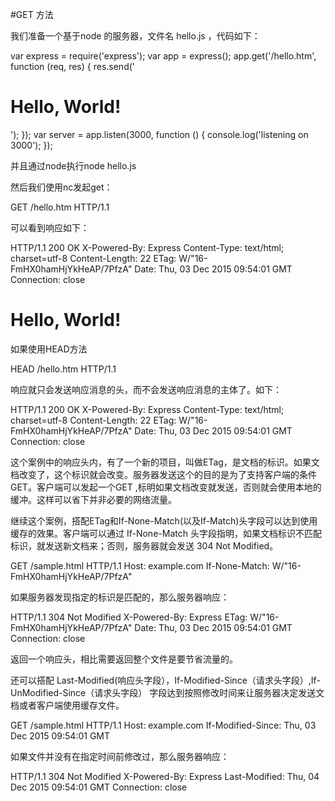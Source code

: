 #GET 方法

我们准备一个基于node 的服务器，文件名  hello.js  ，代码如下：

var express = require('express');
var app = express();
app.get('/hello.htm', function (req, res) {
  res.send('<h1>Hello, World!</h1>');
});
var server = app.listen(3000, function () {
  console.log('listening on 3000');
});

并且通过node执行node hello.js 

然后我们使用nc发起get：

GET /hello.htm HTTP/1.1

可以看到响应如下：

HTTP/1.1 200 OK
X-Powered-By: Express
Content-Type: text/html; charset=utf-8
Content-Length: 22
ETag: W/"16-FmHX0hamHjYkHeAP/7PfzA"
Date: Thu, 03 Dec 2015 09:54:01 GMT
Connection: close

<h1>Hello, World!</h1>

如果使用HEAD方法

HEAD /hello.htm HTTP/1.1

响应就只会发送响应消息的头，而不会发送响应消息的主体了。如下：

HTTP/1.1 200 OK
X-Powered-By: Express
Content-Type: text/html; charset=utf-8
Content-Length: 22
ETag: W/"16-FmHX0hamHjYkHeAP/7PfzA"
Date: Thu, 03 Dec 2015 09:54:01 GMT
Connection: close

这个案例中的响应头内，有了一个新的项目，叫做ETag，是文档的标识。如果文档改变了，这个标识就会改变。服务器发送这个的目的是为了支持客户端的条件GET。客户端可以发起一个GET ,标明如果文档改变就发送，否则就会使用本地的缓冲。这样可以省下并非必要的网络流量。

继续这个案例，搭配ETag和If-None-Match(以及If-Match)头字段可以达到使用缓存的效果。客户端可以通过 If-None-Match 头字段指明，如果文档标识不匹配标识，就发送新文档来；否则，服务器就会发送  304 Not Modified。

GET /sample.html HTTP/1.1
Host: example.com
If-None-Match:  W/"16-FmHX0hamHjYkHeAP/7PfzA"

如果服务器发现指定的标识是匹配的，那么服务器响应：

HTTP/1.1 304 Not Modified
X-Powered-By: Express
ETag: W/"16-FmHX0hamHjYkHeAP/7PfzA"
Date: Thu, 03 Dec 2015 09:54:01 GMT
Connection: close

返回一个响应头，相比需要返回整个文件是要节省流量的。

还可以搭配 Last-Modified(响应头字段），If-Modified-Since（请求头字段）,If-UnModified-Since（请求头字段） 字段达到按照修改时间来让服务器决定发送文档或者客户端使用缓存文件。

GET /sample.html HTTP/1.1
Host: example.com
If-Modified-Since:  Thu, 03 Dec 2015 09:54:01 GMT

如果文件并没有在指定时间前修改过，那么服务器响应：

HTTP/1.1 304 Not Modified
X-Powered-By: Express
Last-Modified: Thu, 04 Dec 2015 09:54:01 GMT
Connection: close
